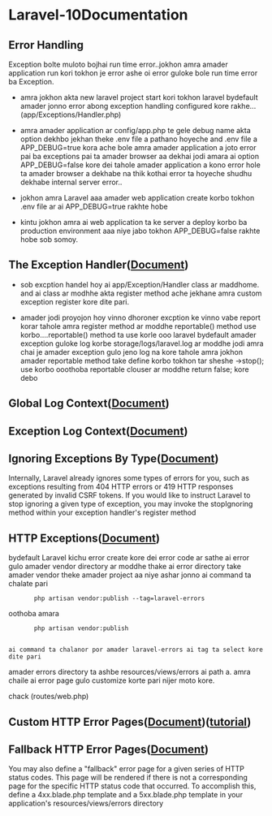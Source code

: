 # Laravel-10Documentation


## Error Handling

 Exception bolte muloto bojhai run time error..jokhon amra amader application run kori tokhon je error ashe oi error guloke bole run time error ba Exception.


 * amra jokhon akta new laravel project start kori tokhon laravel  bydefault amader jonno error abong exception handling configured kore rakhe...(app/Exceptions/Handler.php)

 * amra amader application ar config/app.php te gele debug name akta option  dekhbo jekhan theke .env file a pathano hoyeche and .env file a
 APP_DEBUG=true kora ache bole amra amader application a joto error pai ba exceptions pai ta amader browser aa dekhai jodi amara ai option APP_DEBUG=false kore dei tahole amader application a kono error hole ta amader browser a dekhabe na thik kothai error ta hoyeche shudhu dekhabe internal server error..

 * jokhon amra Laravel aaa amader web application create korbo tokhon .env file ar ai APP_DEBUG=true rakhte hobe 
 
 * kintu jokhon amra ai  web application ta ke server a deploy korbo ba  production environment aaa niye jabo tokhon APP_DEBUG=false rakhte hobe sob somoy.


 ## The Exception Handler([Document](https://laravel.com/docs/10.x/errors#the-exception-handler))

 * sob excption handel hoy ai app/Exception/Handler class ar maddhome. and  ai class ar modhhe akta register method ache jekhane amra custom exception register kore dite pari.

 * amader jodi proyojon hoy vinno dhoroner excption ke vinno vabe report korar tahole amra register method ar moddhe reportable() method use korbo....reportable() method ta use korle ooo laravel bydefault amader exception guloke log korbe storage/logs/laravel.log ar moddhe jodi amra chai je amader exception gulo jeno log na kore tahole amra jokhon amader reportable method take define korbo tokhon tar sheshe ->stop(); use korbo ooothoba reportable clouser ar moddhe return false; kore debo



## Global Log Context([Document](https://laravel.com/docs/10.x/errors#global-log-context))


## Exception Log Context([Document](https://laravel.com/docs/10.x/errors#exception-log-context))


## Ignoring Exceptions By Type([Document](https://laravel.com/docs/10.x/errors#ignoring-exceptions-by-type))

Internally, Laravel already ignores some types of errors for you, such as exceptions resulting from 404 HTTP errors or 419 HTTP responses generated by invalid CSRF tokens. If you would like to instruct Laravel to stop ignoring a given type of exception, you may invoke the stopIgnoring method within your exception handler's register method


## HTTP Exceptions([Document](https://laravel.com/docs/10.x/errors#http-exceptions))

bydefault Laravel kichu error create kore dei error code ar  sathe ai error gulo amader vendor directory ar moddhe  thake ai error directory take amader vendor theke amader project aa niye ashar jonno ai command ta chalate pari


           php artisan vendor:publish --tag=laravel-errors


oothoba amara 

           php artisan vendor:publish


    ai command ta chalanor por amader laravel-errors ai tag ta select kore dite pari   


amader errors directory ta ashbe  resources/views/errors ai path a. amra chaile ai error page gulo customize korte pari nijer moto kore.         

chack (routes/web.php)

## Custom HTTP Error Pages([Document](https://laravel.com/docs/10.x/errors#custom-http-error-pages))([tutorial](https://www.youtube.com/watch?v=Dd3jnoV-zOc))



## Fallback HTTP Error Pages([Document](https://laravel.com/docs/10.x/errors#fallback-http-error-pages))

You may also define a "fallback" error page for a given series of HTTP status codes. This page will be rendered if there is not a corresponding page for the specific HTTP status code that occurred. To accomplish this, define a 4xx.blade.php template and a 5xx.blade.php template in your application's resources/views/errors directory